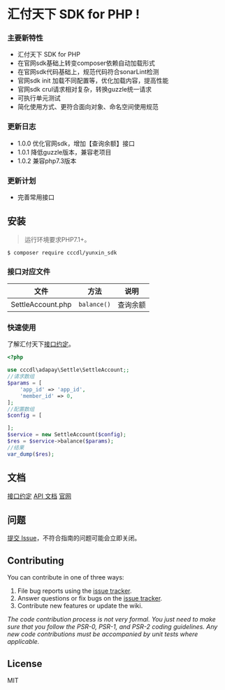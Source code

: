 # 汇付天下 SDK for PHP  !

### 主要新特性

* 汇付天下 SDK for PHP
* 在官网sdk基础上转变composer依赖自动加载形式
* 在官网sdk代码基础上，规范代码符合sonarLint检测
* 官网sdk init 加载不同配置等，优化加载内容，提高性能
* 官网sdk crul请求相对复杂，转换guzzle统一请求
* 可执行单元测试
* 简化使用方式、更符合面向对象、命名空间使用规范

### 更新日志

- 1.0.0 优化官网sdk，增加【查询余额】接口
- 1.0.1 降低guzzle版本，兼容老项目
- 1.0.2 兼容php7.3版本

### 更新计划

- 完善常用接口

## 安装

> 运行环境要求PHP7.1+。

```shell
$ composer require cccdl/yunxin_sdk
```

### 接口对应文件

| 文件                | 方法          | 说明   |
|-------------------|-------------|------|
| SettleAccount.php | `balance()` | 查询余额 |

### 快速使用

了解汇付天下[接口约定](https://docs.adapay.tech/api/apipath.html#)。

```php
<?php

use cccdl\adapay\Settle\SettleAccount;;
//请求数组
$params = [
    'app_id' => 'app_id',
    'member_id' => 0,
];
//配置数组
$config = [

];
$service = new SettleAccount($config);
$res = $service->balance($params);
//结果
var_dump($res);
```

## 文档

[接口约定](https://docs.adapay.tech/api/apipath.html#)
[API 文档](https://docs.adapay.tech/api/index.html)
[官网](https://www.adapay.tech/)

## 问题

[提交 Issue](https://github.com/cccdl/adapay_sdk/issues)，不符合指南的问题可能会立即关闭。

## Contributing

You can contribute in one of three ways:

1. File bug reports using the [issue tracker](https://github.com/cccdl/adapay_sdk/issues).
2. Answer questions or fix bugs on the [issue tracker](https://github.com/cccdl/adapay_sdk/issues).
3. Contribute new features or update the wiki.

_The code contribution process is not very formal. You just need to make sure that you follow the PSR-0, PSR-1, and
PSR-2 coding guidelines. Any new code contributions must be accompanied by unit tests where applicable._

## License

MIT
